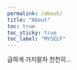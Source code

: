 ```yaml
---
permalink: /about/
title: "About"
toc: true
toc_sticky: true
toc_label: "MYSELF"
---
```


<!-- TODO. 나는 어떤 사람인가? -->

급하게 가지말자 천천히...
